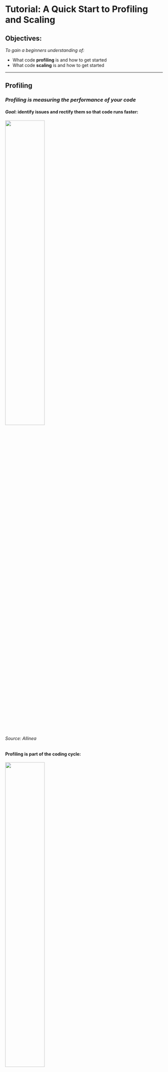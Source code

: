 
# Tutorial: A Quick Start to Profiling and Scaling 

## Objectives: 

_To gain a beginners understanding of:_

* What code __profiling__ is and how to get started
* What code __scaling__ is and how to get started

---

## Profiling

### _Profiling is measuring the performance of your code_


#### _Goal_: identify issues and rectify them so that code runs faster:

<img src="images/allinea_profiling.png" width="50%" />
 
###### Source: Allinea



#### Profiling is part of the coding cycle:


<img src="images/allinea_coding_cycle.png" width="50%" />

###### Source: Allinea

### Incredibly Simple Profiling

Time the program externally with the Linux `time` function (_Example code can be found in `simple_examples` subdirectory_): 

```
module load python
time python external_timing.py
```


* _Pros:_ fast, easy
* _Cons:_ Doesn't provide information about where or why bottlenecks occur
* Use cases 
  * when you already know where a bottleneck is within the code. 
  * code is relatively simple (e.g., a single-file script)

### Simple profiling 

Add timing wrappers around subsections of code (internal) (_Example code can be found in `simple_examples` subdirectory_): 

```
module load python
time python internal_timing.py
```

let's inspect the code...it uses the ___python___ `time` package and some simple calls. 


* _Pros:_ also relatively fast, easy. Helps isolate where bottlenecks occur.
* _Cons:_ Doesn't provide information about why bottlenecks occur
* Use cases: 
  * when you do not know where bottleneck is
  * code is relatively simple 

### Software-based profiling

* Vendor-based software. CURC has:
  * [Arm-Forge](https://developer.arm.com/Tools%20and%20Software/Arm%20Forge) (formerly Allinea)
  * Intel: [VTune](https://www.intel.com/content/www/us/en/develop/documentation/vtune-help/top.html) (basic profiling), [Advisor](https://www.intel.com/content/www/us/en/develop/documentation/get-started-with-advisor/top.html) (vectorization/threading), [Trace Analyzer](https://www.intel.com/content/www/us/en/develop/documentation/get-started-with-itac/top.html) (MPI)
* Community-based software that you can download for free, install on your own
  * [GNU Profile](https://ftp.gnu.org/old-gnu/Manuals/gprof-2.9.1/html_mono/gprof.html) (`gprof`)
  * [AMD uprof](https://developer.amd.com/amd-uprof)
  * [HPC Toolkit](http://hpctoolkit.org)
  * Lots of others: [Oprofile](https://oprofile.sourceforge.io/news/), [perf](https://perf.wiki.kernel.org/index.php/Tutorial#Introduction) [TAU](https://www.cs.uoregon.edu/research/tau/home.php), [Scalasca](https://www.scalasca.org)

#### Example

Let's use _Vtune_ to profile an mpi program written in ___c___ called `wave.c`. You'll find all of the files you need in this repository.

Step 1: Login

_Option A:_ If you have a CURC account:
```
ssh -X <yourusername>@login.rc.colorado.edu
```

_Option B:_ If you do not have a CURC account, get a temporary username and password from the instructor:
```
ssh -X userNNNN@tlogin1.rc.colorado.edu
```

Step 2: Start an interactive job with 4 cores. 

```
module load slurm/alpine
sinteractive -N 1 -n 4 -t 60 --reservation=tutorial
```

Step 3: Load the modules you need:

```
module load intel impi vtune
```

Step 4: In the directory where you downloaded `wave.c`, compile it with `make`:

```
make
```

Step 5: If successful, this will result in the executable `wave_c`. Run vtune on the executable:

```
vtune -collect hotspot mpirun -n 4 ./wave_c
```

_this will take about 1 minute and will create a directory called something like r000hs that contains results_

Step 6: Now view the output to identify bottlenecks (requires X11-forwarding)

```
vtune-gui r000hs
```

_which will produce an interactive screen that looks like this:_
 
<img src="images/vtune_map_results_screen.png" width="90%" />

Now, with Vtune graphical user interface (gui), you can find areas of the code that took the longest to run. If you identify bottlenecks, you would then iteratively work to improve them (not covered in this tutorial). 

---

## Scaling
 
### _Scaling is the trial-and-error process of running multiple iterations of a parallel application, with each iteration using a different number of threads (cores), and then comparing the results to determine how the _efficiency_ of the code changes with the number of threads._ 
 
#### Efficiency

##### `Efficiency = Expected Time /  Actual Time` where: 
* _Expected_ ("ideal") time is often taken relative to application’s serial performance, or performance at a low core count.
* _Actual_ time is the result of your scaling run.

##### In the real world, parallel processes are not 100% efficient due to:
* communications overhead
  * “fabric” latency 
  * processes waiting on each other 
* limitations of problem size
* limitations of what parts of the code can be parallelized (Amdahl’s law)

_Therefore, the efficiency will typically decrease as the number of threads increases._
 
##### The "Optimal" efficiency for a particular workflow depends on the context
   * If you have an operational application, say a weather forecast that needs to be produced in a specific timeframe, you'll want to find the optimal efficiency that enables the job to be completed in time for the product deadline.  You may be satisfied to run with a relatively low efficiency as long as the job is done in time. 
   * If you have a research application, whereby you aren't constrained by near-term deadlines, then you typically will strive to achieve the maximum efficiency possible. This will almost always mean running with the *fewest* cores possible while remaining under the wall clock limits on HPC (24 hours typically, on our system)
 
__Rule of thumb:__ >=80% efficiency is pretty good. 
 
##### Types of Scaling

___Strong___

Keep the problem size constant and keep increasing the number of threads (cores).

 <img src="images/strong_scaling.png" width="90%" />

___Weak___

Increase both the problem size and the number of threads (cores) in a consistent manner (e.g., double the problem size if you double the cores).

  <img src="images/weak_scaling.png" width="90%" />


---

### Final items:

* Questions?  Email rc-help@colorado.edu

* Please consider providing feedback on this tutorial via this brief survey: http://tinyurl.com/curc-survey18

* Links to resources that informed this presentation
  * [Intel Vtune documentation(https://www.intel.com/content/www/us/en/docs/vtune-profiler/user-guide/2023-0)
  * [SDSC profiling tutorial](https://education.sdsc.edu/training/interactive/hpc_user_training_2021/week7/) 
  * [U. Utah CHPC profiling slides](https://www.chpc.utah.edu/presentations/images-and-pdfs/Profiling20.pdf)
  * [Arm-Forge/Allinea profiling and debugging slides](https://www.alcf.anl.gov/files/Allinea.pdf)

* Acknowledgements
  * Alpine is jointly funded by the University of Colorado Boulder, the University of Colorado Anschutz, Colorado State University, and the National Science Foundation.
  * Blanca is jointly funded by computing users and the University of Colorado Boulder.
  * XDMoD is funded under NSF grant numbers ACI 1025159 and ACI 1445806.
